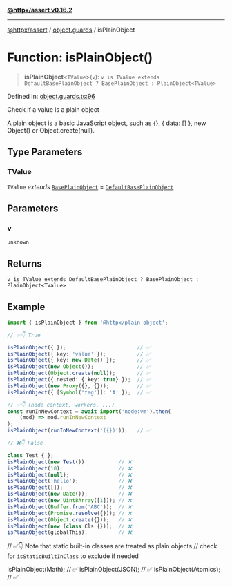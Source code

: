 [**@httpx/assert v0.16.2**](../../README.md)

***

[@httpx/assert](../../README.md) / [object.guards](../README.md) / isPlainObject

# Function: isPlainObject()

> **isPlainObject**\<`TValue`\>(`v`): `v is TValue extends DefaultBasePlainObject ? BasePlainObject : PlainObject<TValue>`

Defined in: [object.guards.ts:96](https://github.com/belgattitude/httpx/blob/4dae8c09c15139f4a822e2110336093570f143a3/packages/assert/src/object.guards.ts#L96)

Check if a value is a plain object

A plain object is a basic JavaScript object, such as {}, { data: [] }, new Object() or Object.create(null).

## Type Parameters

### TValue

`TValue` *extends* [`BasePlainObject`](../../object.internal.types/type-aliases/BasePlainObject.md) = [`DefaultBasePlainObject`](../../object.internal.types/interfaces/DefaultBasePlainObject.md)

## Parameters

### v

`unknown`

## Returns

`v is TValue extends DefaultBasePlainObject ? BasePlainObject : PlainObject<TValue>`

## Example

```typescript
import { isPlainObject } from '@httpx/plain-object';

// ✅👇 True

isPlainObject({ });                       // ✅
isPlainObject({ key: 'value' });          // ✅
isPlainObject({ key: new Date() });       // ✅
isPlainObject(new Object());              // ✅
isPlainObject(Object.create(null));       // ✅
isPlainObject({ nested: { key: true} });  // ✅
isPlainObject(new Proxy({}, {}));         // ✅
isPlainObject({ [Symbol('tag')]: 'A' });  // ✅

// ✅👇 (node context, workers, ...)
const runInNewContext = await import('node:vm').then(
    (mod) => mod.runInNewContext
);
isPlainObject(runInNewContext('({})'));   // ✅

// ❌👇 False

class Test { };
isPlainObject(new Test())           // ❌
isPlainObject(10);                  // ❌
isPlainObject(null);                // ❌
isPlainObject('hello');             // ❌
isPlainObject([]);                  // ❌
isPlainObject(new Date());          // ❌
isPlainObject(new Uint8Array([1])); // ❌
isPlainObject(Buffer.from('ABC'));  // ❌
isPlainObject(Promise.resolve({})); // ❌
isPlainObject(Object.create({}));   // ❌
isPlainObject(new (class Cls {}));  // ❌
isPlainObject(globalThis);          // ❌,
```

// ✅👇 Note that static built-in classes are treated as plain objects
//    check for `isStaticBuiltInClass` to exclude if needed

isPlainObject(Math);                // ✅
isPlainObject(JSON);                // ✅
isPlainObject(Atomics);             // ✅

